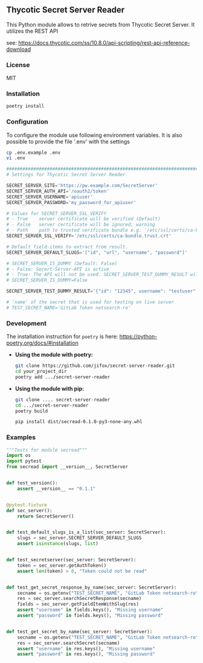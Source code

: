 ## Thycotic Secret Server Reader

This Python module allows to retrive secrets from Thycotic Secret Server.
It utilizes the REST API

see:
<https://docs.thycotic.com/ss/10.8.0/api-scripting/rest-api-reference-download>

### License

MIT

### Installation

```bash
poetry install
```

### Configuration

To configure the module use following environment variables. It is also possible
to provide the file '.env' with the settings

```bash
cp .env.example .env
vi .env
```

```python
#############################################################################
# Settings for Thycotic Secret Server Reader

SECRET_SERVER_SITE='https://pw.example.com/SecretServer'
SECRET_SERVER_AUTH_API='/oauth2/token'
SECRET_SERVER_USERNAME='apiuser'
SECRET_SERVER_PASSWORD='my_password_for_apiuser'

# Values for SECRET_SERVER_SSL_VERIFY
# - True    server certificate will be verified (Default)
# - False   server certificate will be ignored; warning
# - Path    path to trusted cerificate bundle e.g. '/etc/ssl/certs/ca-bundle.trust.crt'
SECRET_SERVER_SSL_VERIFY='/etc/ssl/certs/ca-bundle.trust.crt'

# Default field-items to extract from result.
SECRET_SERVER_DEFAULT_SLUGS='["id", "url", "username", "password"]'

# SECRET_SERVER_IS_DUMMY (Default: False)
# - False: Secert-Server-API is active
# - True: The API will not be used. SECRET_SERVER_TEST_DUMMY_RESULT will be returned
# SECRET_SERVER_IS_DUMMY=False

SECRET_SERVER_TEST_DUMMY_RESULT='{"id": "12345", username": "testuser", "password": "testpassword", "url": "https://localhost/SecretServer"}'

# 'name' of the secret that is used for testing on live server
# TEST_SECRET_NAME='GitLab Token netsearch-ro'
```

### Development

The installation instruction for `poetry` is here: <https://python-poetry.org/docs/#installation>

- **Using the module with poetry:**

    ```bash
    git clone https://github.com/jifox/secret-server-reader.git
    cd your_project_dir
    poetry add .../secret-server-reader
    ```

- **Using the module with pip:**

    ```bash
    git clone .... secret-server-reader
    cd .../secret-server-reader
    poetry build

    pip install dist/secread-0.1.0-py3-none-any.whl
    ```

### Examples

```python
"""Tests for module secread"""
import os
import pytest
from secread import __version__, SecretServer


def test_version():
    assert __version__ == "0.1.1"


@pytest.fixture
def sec_server():
    return SecretServer()


def test_default_slugs_is_a_list(sec_server: SecretServer):
    slugs = sec_server.SECRET_SERVER_DEFAULT_SLUGS
    assert isinstance(slugs, list)


def test_secretserver(sec_server: SecretServer):
    token = sec_server.getAuthToken()
    assert len(token) > 0, "Token could not be read"


def test_get_secret_response_by_name(sec_server: SecretServer):
    secname = os.getenv("TEST_SECRET_NAME", "GitLab Token netsearch-ro")
    res = sec_server.searchSecretResponse(secname)
    fields = sec_server.getFieldItemWithSlug(res)
    assert "username" in fields.keys(), "Missing username"
    assert "password" in fields.keys(), "Missing password"


def test_get_secret_by_name(sec_server: SecretServer):
    secname = os.getenv("TEST_SECRET_NAME", "GitLab Token netsearch-ro")
    res = sec_server.searchSecret(secname)
    assert "username" in res.keys(), "Missing username"
    assert "password" in res.keys(), "Missing password"
```
